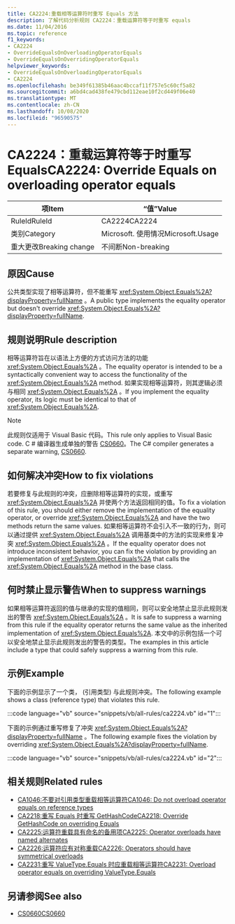 ```yaml
---
title: CA2224:重载相等运算符时重写 Equals 方法
description: 了解代码分析规则 CA2224：重载运算符等于时重写 equals
ms.date: 11/04/2016
ms.topic: reference
f1_keywords:
- CA2224
- OverrideEqualsOnOverloadingOperatorEquals
- OverrideEqualsOnOverridingOperatorEquals
helpviewer_keywords:
- OverrideEqualsOnOverloadingOperatorEquals
- CA2224
ms.openlocfilehash: be349f61385b46aac4bccaf11f757e5c60cf5a82
ms.sourcegitcommit: a6bd4cad438fe479cbd112eae10f2cd449f06e40
ms.translationtype: MT
ms.contentlocale: zh-CN
ms.lasthandoff: 10/08/2020
ms.locfileid: "96590575"
---
```

# <a name="ca2224-override-equals-on-overloading-operator-equals"></a><span data-ttu-id="84ec7-103">CA2224：重载运算符等于时重写 Equals</span><span class="sxs-lookup"><span data-stu-id="84ec7-103">CA2224: Override Equals on overloading operator equals</span></span>

|<span data-ttu-id="84ec7-104">项</span><span class="sxs-lookup"><span data-stu-id="84ec7-104">Item</span></span>|<span data-ttu-id="84ec7-105">“值”</span><span class="sxs-lookup"><span data-stu-id="84ec7-105">Value</span></span>|
|-|-|
|<span data-ttu-id="84ec7-106">RuleId</span><span class="sxs-lookup"><span data-stu-id="84ec7-106">RuleId</span></span>|<span data-ttu-id="84ec7-107">CA2224</span><span class="sxs-lookup"><span data-stu-id="84ec7-107">CA2224</span></span>|
|<span data-ttu-id="84ec7-108">类别</span><span class="sxs-lookup"><span data-stu-id="84ec7-108">Category</span></span>|<span data-ttu-id="84ec7-109">Microsoft. 使用情况</span><span class="sxs-lookup"><span data-stu-id="84ec7-109">Microsoft.Usage</span></span>|
|<span data-ttu-id="84ec7-110">重大更改</span><span class="sxs-lookup"><span data-stu-id="84ec7-110">Breaking change</span></span>|<span data-ttu-id="84ec7-111">不间断</span><span class="sxs-lookup"><span data-stu-id="84ec7-111">Non-breaking</span></span>|

## <a name="cause"></a><span data-ttu-id="84ec7-112">原因</span><span class="sxs-lookup"><span data-stu-id="84ec7-112">Cause</span></span>

<span data-ttu-id="84ec7-113">公共类型实现了相等运算符，但不能重写 <xref:System.Object.Equals%2A?displayProperty=fullName> 。</span><span class="sxs-lookup"><span data-stu-id="84ec7-113">A public type implements the equality operator but doesn't override <xref:System.Object.Equals%2A?displayProperty=fullName>.</span></span>

## <a name="rule-description"></a><span data-ttu-id="84ec7-114">规则说明</span><span class="sxs-lookup"><span data-stu-id="84ec7-114">Rule description</span></span>

<span data-ttu-id="84ec7-115">相等运算符旨在以语法上方便的方式访问方法的功能 <xref:System.Object.Equals%2A> 。</span><span class="sxs-lookup"><span data-stu-id="84ec7-115">The equality operator is intended to be a syntactically convenient way to access the functionality of the <xref:System.Object.Equals%2A> method.</span></span> <span data-ttu-id="84ec7-116">如果实现相等运算符，则其逻辑必须与相同 <xref:System.Object.Equals%2A> 。</span><span class="sxs-lookup"><span data-stu-id="84ec7-116">If you implement the equality operator, its logic must be identical to that of <xref:System.Object.Equals%2A>.</span></span>

> [!NOTE]
> <span data-ttu-id="84ec7-117">此规则仅适用于 Visual Basic 代码。</span><span class="sxs-lookup"><span data-stu-id="84ec7-117">This rule only applies to Visual Basic code.</span></span> <span data-ttu-id="84ec7-118">C # 编译器生成单独的警告 [CS0660](../../../csharp/misc/cs0660.md)。</span><span class="sxs-lookup"><span data-stu-id="84ec7-118">The C# compiler generates a separate warning, [CS0660](../../../csharp/misc/cs0660.md).</span></span>

## <a name="how-to-fix-violations"></a><span data-ttu-id="84ec7-119">如何解决冲突</span><span class="sxs-lookup"><span data-stu-id="84ec7-119">How to fix violations</span></span>

<span data-ttu-id="84ec7-120">若要修复与此规则的冲突，应删除相等运算符的实现，或重写 <xref:System.Object.Equals%2A> 并使两个方法返回相同的值。</span><span class="sxs-lookup"><span data-stu-id="84ec7-120">To fix a violation of this rule, you should either remove the implementation of the equality operator, or override <xref:System.Object.Equals%2A> and have the two methods return the same values.</span></span> <span data-ttu-id="84ec7-121">如果相等运算符不会引入不一致的行为，则可以通过提供 <xref:System.Object.Equals%2A> 调用基类中的方法的实现来修复冲突 <xref:System.Object.Equals%2A> 。</span><span class="sxs-lookup"><span data-stu-id="84ec7-121">If the equality operator does not introduce inconsistent behavior, you can fix the violation by providing an implementation of <xref:System.Object.Equals%2A> that calls the <xref:System.Object.Equals%2A> method in the base class.</span></span>

## <a name="when-to-suppress-warnings"></a><span data-ttu-id="84ec7-122">何时禁止显示警告</span><span class="sxs-lookup"><span data-stu-id="84ec7-122">When to suppress warnings</span></span>

<span data-ttu-id="84ec7-123">如果相等运算符返回的值与继承的实现的值相同，则可以安全地禁止显示此规则发出的警告 <xref:System.Object.Equals%2A> 。</span><span class="sxs-lookup"><span data-stu-id="84ec7-123">It is safe to suppress a warning from this rule if the equality operator returns the same value as the inherited implementation of <xref:System.Object.Equals%2A>.</span></span> <span data-ttu-id="84ec7-124">本文中的示例包括一个可以安全地禁止显示此规则发出的警告的类型。</span><span class="sxs-lookup"><span data-stu-id="84ec7-124">The examples in this article include a type that could safely suppress a warning from this rule.</span></span>

## <a name="example"></a><span data-ttu-id="84ec7-125">示例</span><span class="sxs-lookup"><span data-stu-id="84ec7-125">Example</span></span>

<span data-ttu-id="84ec7-126">下面的示例显示了一个类， (引用类型) 与此规则冲突。</span><span class="sxs-lookup"><span data-stu-id="84ec7-126">The following example shows a class (reference type) that violates this rule.</span></span>

:::code language="vb" source="snippets/vb/all-rules/ca2224.vb" id="1":::

<span data-ttu-id="84ec7-127">下面的示例通过重写修复了冲突 <xref:System.Object.Equals%2A?displayProperty=fullName> 。</span><span class="sxs-lookup"><span data-stu-id="84ec7-127">The following example fixes the violation by overriding <xref:System.Object.Equals%2A?displayProperty=fullName>.</span></span>

:::code language="vb" source="snippets/vb/all-rules/ca2224.vb" id="2":::

## <a name="related-rules"></a><span data-ttu-id="84ec7-128">相关规则</span><span class="sxs-lookup"><span data-stu-id="84ec7-128">Related rules</span></span>

- [<span data-ttu-id="84ec7-129">CA1046:不要对引用类型重载相等运算符</span><span class="sxs-lookup"><span data-stu-id="84ec7-129">CA1046: Do not overload operator equals on reference types</span></span>](ca1046.md)
- [<span data-ttu-id="84ec7-130">CA2218:重写 Equals 时重写 GetHashCode</span><span class="sxs-lookup"><span data-stu-id="84ec7-130">CA2218: Override GetHashCode on overriding Equals</span></span>](ca2218.md)
- [<span data-ttu-id="84ec7-131">CA2225:运算符重载具有命名的备用项</span><span class="sxs-lookup"><span data-stu-id="84ec7-131">CA2225: Operator overloads have named alternates</span></span>](ca2225.md)
- [<span data-ttu-id="84ec7-132">CA2226:运算符应有对称重载</span><span class="sxs-lookup"><span data-stu-id="84ec7-132">CA2226: Operators should have symmetrical overloads</span></span>](ca2226.md)
- [<span data-ttu-id="84ec7-133">CA2231:重写 ValueType.Equals 时应重载相等运算符</span><span class="sxs-lookup"><span data-stu-id="84ec7-133">CA2231: Overload operator equals on overriding ValueType.Equals</span></span>](ca2231.md)

## <a name="see-also"></a><span data-ttu-id="84ec7-134">另请参阅</span><span class="sxs-lookup"><span data-stu-id="84ec7-134">See also</span></span>

- [<span data-ttu-id="84ec7-135">CS0660</span><span class="sxs-lookup"><span data-stu-id="84ec7-135">CS0660</span></span>](../../../csharp/misc/cs0660.md)

